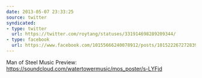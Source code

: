 ```yaml
---
date: 2013-05-07 23:33:25
source: twitter
syndicated:
- type: twitter
  url: https://twitter.com/roytang/statuses/331914698289209344/
- type: facebook
  url: https://www.facebook.com/10155666240078912/posts/10152226727283912
---
```


Man of Steel Music Preview: https://soundcloud.com/watertowermusic/mos_poster/s-LYFjd